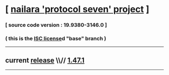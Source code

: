 
# [ [nailara 'protocol seven' project](http://src.nailara.net/) ]

### [ source code version : 19.9380-3146.0 ]

### ( this is the [ISC license](license)d "base" branch )
---
## current [release](https://github.com/anotherlink/nailara/releases) \\\\// [1.47.1](https://github.com/anotherlink/nailara/releases/tag/1.47.1)
---
